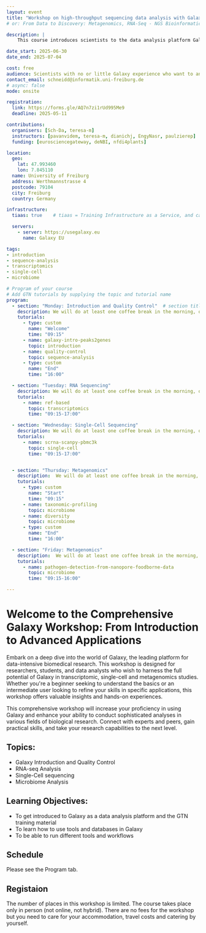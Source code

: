 ```yaml
---
layout: event
title: "Workshop on high-throughput sequencing data analysis with Galaxy"
# or: From Data to Discovery: Metagenomics, RNA-Seq - NGS Bioinformatics with Galaxy

description: |
    This course introduces scientists to the data analysis platform Galaxy. The course is a beginner course; no programming skills are required.

date_start: 2025-06-30
date_end: 2025-07-04

cost: free
audience: Scientists with no or little Galaxy experience who want to analyse sequencing data.
contact_email: schneidd@informatik.uni-freiburg.de
# async: false
mode: onsite

registration:
  link: https://forms.gle/AQ7n7zi1rUd995Me9
  deadline: 2025-05-11

contributions:
  organisers: [Sch-Da, teresa-m]
  instructors: [pavanvidem, teresa-m, dianichj, EngyNasr, paulzierep]
  funding: [eurosciencegateway, deNBI, nfdi4plants]

location:
  geo:
    lat: 47.993460
    lon: 7.845110
  name: University of Freiburg
  address: Werthmannstrasse 4
  postcode: 79104
  city: Freiburg
  country: Germany

infrastructure:
  tiaas: true    # tiaas = Training Infrastructure as a Service, and can be requested (for free) from all major Galaxies

  servers:
    - server: https://usegalaxy.eu
      name: Galaxy EU

tags:
- introduction
- sequence-analysis
- transcriptomics
- single-cell
- microbiome

# Program of your course
# Add GTN tutorials by supplying the topic and tutorial name
program:
  - section: "Monday: Introduction and Quality Control"  # section title is optional
    description: We will do at least one coffee break in the morning, one in the afternoon, and 1h lunch break around noon.
    tutorials:
      - type: custom
        name: "Welcome"
        time: "09:15"
      - name: galaxy-intro-peaks2genes
        topic: introduction
      - name: quality-control
        topic: sequence-analysis
      - type: custom
        name: "End"
        time: "16:00"

  - section: "Tuesday: RNA Sequencing"
    description: We will do at least one coffee break in the morning, one in the afternoon, and a one-hour lunch break around noon.
    tutorials:
      - name: ref-based
        topic: transcriptomics
        time: "09:15-17:00"

  - section: "Wednesday: Single-Cell Sequencing"
    description: We will do at least one coffee break in the morning, one in the afternoon, and a one-hour lunch break around noon.
    tutorials:
      - name: scrna-scanpy-pbmc3k
        topic: single-cell
        time: "09:15-17:00"


  - section: "Thursday: Metagenomics"
    description:  We will do at least one coffee break in the morning, one in the afternoon, and a one-hour lunch break around noon.
    tutorials:
      - type: custom
        name: "Start"
        time: "09:15"
      - name: taxonomic-profiling
        topic: microbiome
      - name: diversity
        topic: microbiome
      - type: custom
        name: "End"
        time: "16:00"

  - section: "Friday: Metagenomics"
    description:  We will do at least one coffee break in the morning, one in the afternoon, and a one-hour lunch break around noon.
    tutorials:
      - name: pathogen-detection-from-nanopore-foodborne-data
        topic: microbiome
        time: "09:15-16:00"

---
```

# Welcome to the Comprehensive Galaxy Workshop: From Introduction to Advanced Applications

Embark on a deep dive into the world of Galaxy, the leading platform for data-intensive biomedical research. This workshop is designed for researchers, students, and data analysts who wish to
harness the full potential of Galaxy in transcriptomic, single-cell and metagenomics studies. Whether you're a beginner seeking to understand the basics or an intermediate user looking to refine your skills in specific applications,
this workshop offers valuable insights and hands-on experiences.

This comprehensive workshop will increase your proficiency in using Galaxy and enhance your ability to conduct sophisticated analyses in various fields of biological research.
Connect with experts and peers, gain practical skills, and take your research capabilities to the next level.

## Topics:

- Galaxy Introduction and Quality Control
- RNA-seq Analysis
- Single-Cell sequencing
- Microbiome Analysis

## Learning Objectives:

- To get introduced to Galaxy as a data analysis platform and the GTN training material
- To learn how to use tools and databases in Galaxy
- To be able to run different tools and workflows

## Schedule

Please see the Program tab.

## Registaion

The number of places in this workshop is limited. The course takes place only in person (not online, not hybrid). There are no fees for the workshop but you need to care for your accommodation, travel costs and catering by yourself.


